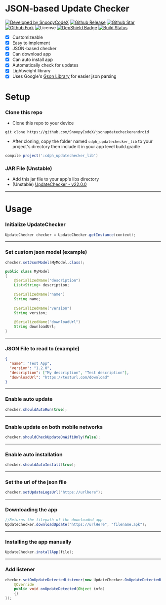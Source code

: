 # JSON-based Update Checker
[![Developed by SnoopyCodeX](https://img.shields.io/badge/Developed%20by-SnoopyCodeX-blue.svg?longCache=true&style=for-the-badge)](https://facebook.com/SnoopyCodeX)
[![Github Release](https://img.shields.io/github/release/SnoopyCodeX/jsonupdatecheckerandroid.svg?style=for-the-badge)](https://github.com/SnoopyCodeX/jsonupdatecheckerandroid/releases) 
[![Github Star](https://img.shields.io/github/stars/SnoopyCodeX/jsonupdatecheckerandroid.svg?style=for-the-badge)](https://github.com/SnoopyCodeX/jsonupdatecheckerandroid) 
[![Github Fork](https://img.shields.io/github/forks/SnoopyCodeX/jsonupdatecheckerandroid.svg?style=for-the-badge)](https://github.com/SnoopyCodeX/jsonupdatecheckerandroid) 
![License](https://img.shields.io/github/license/SnoopyCodeX/jsonupdatecheckerandroid.svg?style=for-the-badge)
[![DepShield Badge](https://depshield.sonatype.org/badges/SnoopyCodeX/jsonupdatecheckerandroid/depshield.svg)](https://depshield.github.io)
[![Build Status](https://travis-ci.org/SnoopyCodeX/jsonupdatecheckerandroid.svg?branch=master)](https://travis-ci.org/SnoopyCodeX/jsonupdatecheckerandroid)

- [x] Customizeable
- [x] Easy to implement
- [x] JSON-based checker
- [x] Can download app
- [x] Can auto install app
- [x] Automatically check for updates
- [x] Lightweight library
- [x] Uses Google's [Gson Library](https://github.com/google/gson) for easier json parsing

# Setup
### Clone this repo
- Clone this repo to your device
```
git clone https://github.com/SnoopyCodeX/jsonupdatecheckerandroid
```
- After cloning, copy the folder named ```cdph_updatechecker_lib``` to your project's directory then include it in your app level build.gradle
```groovy
compile project(':cdph_updatechecker_lib')
```
### JAR File (Unstable)
- Add this jar file to your app's libs directory
- (Unstable) [UpdateChecker - v22.0.0](https://raw.githubusercontent.com/SnoopyCodeX/jsonupdatecheckerandroid/master/Jar/v22.0.0-UpdateChecker.jar)
---
# Usage
### Initialize UpdateChecker
```java
UpdateChecker checker = UpdateChecker.getInstance(context);
```
---
### Set custom json model (example)
```java
checker.setJsonModel(MyModel.class);

public class MyModel
{
	@SerializedName("description")
	List<String> description;
	
	@SerializedName("name")
	String name;
	
	@SerializedName("version")
	String version;
	
	@SerializedName("downloadUrl")
	String downloadUrl;
}
```
---
### JSON File to read to (example)
```json
{
  "name": "Test App",
  "version": "1.2.0",
  "description": ["My description", "Test description"],
  "downloadUrl": "https://testurl.com/download"
}
```
---
### Enable auto update
```java
checker.shouldAutoRun(true);
```
---
### Enable update on both mobile networks
```java
checker.shouldCheckUpdateOnWifiOnly(false);
```
---
### Enable auto installation
```java
checker.shouldAutoInstall(true);
```
---
### Set the url of the json file
```java
checker.setUpdateLogsUrl("https://urlhere");
```
---
### Downloading the app
```java
//Returns the filepath of the downloaded app
UpdateChecker.downloadUpdate("https://urlHere", "filename.apk");
```
---
### Installing the app manually
```java
UpdateChecker.installApp(file);
```
----
### Add listener
```java
checker.setOnUpdateDetectedListener(new UpdateChecker.OnUpdateDetectedListener() {
    @Override
    public void onUpdateDetected(Object info)
    {}
});
```
